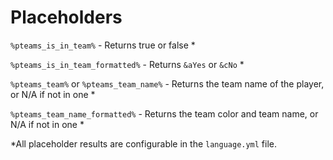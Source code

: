 # Placeholders

`%pteams_is_in_team%` - Returns true or false \*

`%pteams_is_in_team_formatted%` - Returns `&aYes` or `&cNo` \*

`%pteams_team%` or `%pteams_team_name%` - Returns the team name of the player, or N/A if not in one \*

`%pteams_team_name_formatted%` - Returns the team color and team name, or N/A if not in one \*



\*All placeholder results are configurable in the `language.yml` file.

